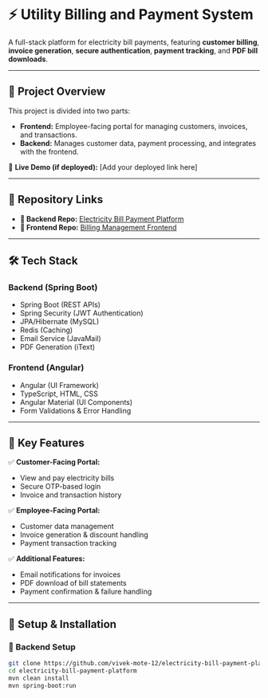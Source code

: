 # ⚡ Utility Billing and Payment System

A full-stack platform for electricity bill payments, featuring **customer billing**, **invoice generation**, **secure authentication**, **payment tracking**, and **PDF bill downloads**.

---

## 🚀 Project Overview

This project is divided into two parts:  
- **Frontend:** Employee-facing portal for managing customers, invoices, and transactions.  
- **Backend:** Manages customer data, payment processing, and integrates with the frontend.

🔗 **Live Demo (if deployed):** [Add your deployed link here]  

---

## 📂 Repository Links  

- **🔹 Backend Repo:** [Electricity Bill Payment Platform](https://github.com/vivek-mote-12/electricity-bill-payment-platform)  
- **🔹 Frontend Repo:** [Billing Management Frontend](https://github.com/vivek-mote-12/employee-facing-billing-management-frontend)  

---

## 🛠️ Tech Stack  

### **Backend (Spring Boot)**
- Spring Boot (REST APIs)
- Spring Security (JWT Authentication)
- JPA/Hibernate (MySQL)
- Redis (Caching)
- Email Service (JavaMail)
- PDF Generation (iText)

### **Frontend (Angular)**
- Angular (UI Framework)
- TypeScript, HTML, CSS
- Angular Material (UI Components)
- Form Validations & Error Handling

---

## 📌 Key Features  

✅ **Customer-Facing Portal:**  
- View and pay electricity bills  
- Secure OTP-based login  
- Invoice and transaction history  

✅ **Employee-Facing Portal:**  
- Customer data management  
- Invoice generation & discount handling  
- Payment transaction tracking  

✅ **Additional Features:**  
- Email notifications for invoices  
- PDF download of bill statements  
- Payment confirmation & failure handling  

---

## 🚀 Setup & Installation  

### **🔹 Backend Setup**
```bash
git clone https://github.com/vivek-mote-12/electricity-bill-payment-platform.git
cd electricity-bill-payment-platform
mvn clean install
mvn spring-boot:run
